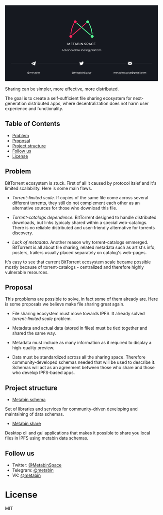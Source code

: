 ![](/_banner.png)

Sharing can be simpler, more effective, more distributed.

The goal is to create a self-sufficient file sharing ecosystem for next-generation distributed apps, where decentralization does not harm user experience and functionality.

## Table of Contents

- [Problem](#problem)
- [Proposal](#proposal)
- [Project structure](#project-structure)
- [Follow us](#follow-us)
- [License](#license)

## Problem

BitTorrent ecosystem is stuck. First of all it caused by protocol itslef and it's limited scalability. Here is some main flaws.

- *Torrent-limited scale.* If copies of the same file come across several different torrents, they still do not complement each other as an alternative sources for those who download this file.

- *Torrent-catalogs dependence.* BitTorrent designed to handle distributed downloads, but links typicaly shared within a special web-catalogs. There is no reliable distributed and user-friendly alternative for torrents discovery.

- *Lack of metadata.* Another reason why torrent-catalogs emmerged. BitTorrent is all about file sharing, related metadata such as artist's info, posters, trailers usually placed separately on catalog's web-pages.

It's easy to see that current BitTorrent ecosystem scale became possible mostly because of torrent-catalogs - centralized and therefore highly vulnerable resources.

## Proposal

This propblems are possible to solve, in fact some of them already are. Here is some proposals we believe make file sharing great again.

- File sharing ecosystem must move towards IPFS. It already solved *torrent-limited scale* problem.

- Metadata and actual data (stored in files) must be tied together and shared the same way.

- Metadata must include as many information as it required to display a high-quality preview.

- Data must be standardized across all the sharing space. Therefore community-developed schemas needed that will be used to describe it. Schemas will act as an agreement between those who share and those who develop IPFS-based apps.

## Project structure

- [Metabin schema](https://github.com/metabin/metabin-schema)

Set of libraries and services for community-driven developing and maintaining of data schemas.

- [Metabin share](https://github.com/metabin/metabin-client)

Desktop cli and gui applications that makes it possible to share you local files in IPFS using metabin data schemas.

## Follow us

- Twitter: [@MetabinSpace](http://twitter.com/MetabinSpace)
- Telegram: [@metabin](http://t.me/metabin)
- VK: [@metabin](http://vk.com/metabin)

# License
MIT
